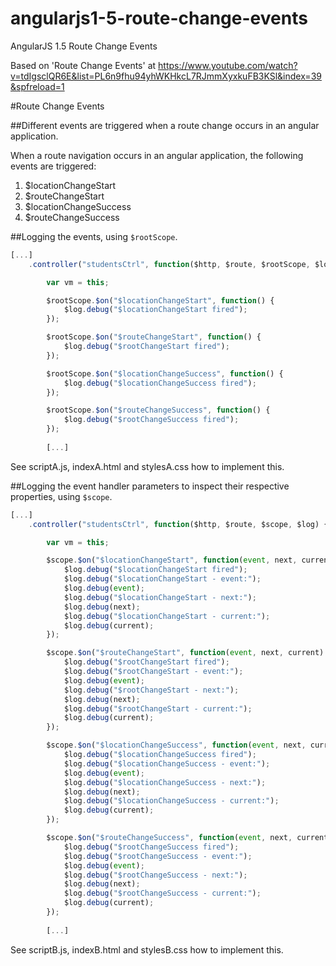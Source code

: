 # angularjs1-5-route-change-events
AngularJS 1.5 Route Change Events

Based on 'Route Change Events' at https://www.youtube.com/watch?v=tdIgsclQR6E&list=PL6n9fhu94yhWKHkcL7RJmmXyxkuFB3KSl&index=39&spfreload=1

#Route Change Events

##Different events are triggered when a route change occurs in an angular application.

When a route navigation occurs in an angular application, the following events are triggered:

1. $locationChangeStart
2. $routeChangeStart
3. $locationChangeSuccess
4. $routeChangeSuccess

##Logging the events, using ```$rootScope```.

```javascript
[...]
    .controller("studentsCtrl", function($http, $route, $rootScope, $log) {

        var vm = this;

        $rootScope.$on("$locationChangeStart", function() {
            $log.debug("$locationChangeStart fired");
        });

        $rootScope.$on("$routeChangeStart", function() {
            $log.debug("$rootChangeStart fired");
        });

        $rootScope.$on("$locationChangeSuccess", function() {
            $log.debug("$locationChangeSuccess fired");
        });

        $rootScope.$on("$routeChangeSuccess", function() {
            $log.debug("$rootChangeSuccess fired");
        });
        
        [...]
```

See scriptA.js, indexA.html and stylesA.css how to implement this.

##Logging the event handler parameters to inspect their respective properties, using ```$scope```.

```javascript
[...]
    .controller("studentsCtrl", function($http, $route, $scope, $log) {

        var vm = this;

        $scope.$on("$locationChangeStart", function(event, next, current) {
            $log.debug("$locationChangeStart fired");
            $log.debug("$locationChangeStart - event:");
            $log.debug(event);
            $log.debug("$locationChangeStart - next:");
            $log.debug(next);
            $log.debug("$locationChangeStart - current:");
            $log.debug(current);
        });

        $scope.$on("$routeChangeStart", function(event, next, current) {
            $log.debug("$rootChangeStart fired");
            $log.debug("$rootChangeStart - event:");
            $log.debug(event);
            $log.debug("$rootChangeStart - next:");
            $log.debug(next);
            $log.debug("$rootChangeStart - current:");
            $log.debug(current);
        });

        $scope.$on("$locationChangeSuccess", function(event, next, current) {
            $log.debug("$locationChangeSuccess fired");
            $log.debug("$locationChangeSuccess - event:");
            $log.debug(event);
            $log.debug("$locationChangeSuccess - next:");
            $log.debug(next);
            $log.debug("$locationChangeSuccess - current:");
            $log.debug(current);
        });

        $scope.$on("$routeChangeSuccess", function(event, next, current) {
            $log.debug("$rootChangeSuccess fired");
            $log.debug("$rootChangeSuccess - event:");
            $log.debug(event);
            $log.debug("$rootChangeSuccess - next:");
            $log.debug(next);
            $log.debug("$rootChangeSuccess - current:");
            $log.debug(current);
        });
        
        [...]
```

See scriptB.js, indexB.html and stylesB.css how to implement this.
